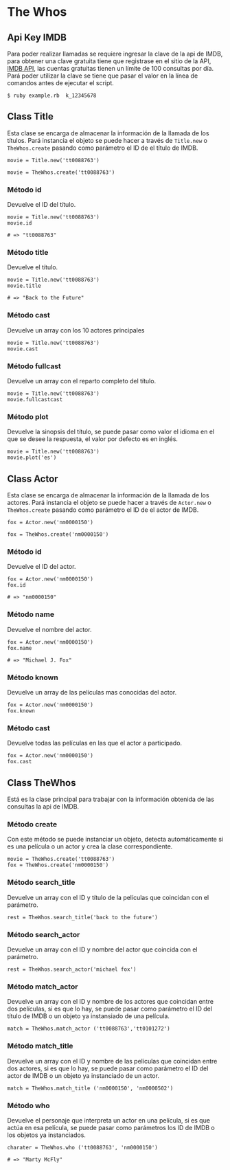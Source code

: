 # The Whos

## Api Key IMDB
Para poder realizar llamadas se requiere ingresar la clave de la api de IMDB, para obtener una clave gratuita tiene que registrase en el sitio de la API, [IMDB API](https://imdb-api.com/Identity/Account/Register), las cuentas gratuitas tienen un límite de 100 consultas por día.
Pará poder utilizar la clave se tiene que pasar el valor en la línea de comandos antes de ejecutar el script. 
```
$ ruby example.rb  k_12345678
```
## Class Title 
Esta clase se encarga de almacenar la información de la llamada de los títulos. 
Pará instancia el objeto se puede hacer a través de `Title.new` o `TheWhos.create` pasando como parámetro el ID de el título de IMDB. 
```
movie = Title.new('tt0088763')

movie = TheWhos.create('tt0088763')
```
### Método id
Devuelve el ID del título.
```
movie = Title.new('tt0088763')
movie.id

# => "tt0088763"
```
### Método title
Devuelve el título. 
```
movie = Title.new('tt0088763')
movie.title

# => "Back to the Future"
```
### Método cast
Devuelve un array con los 10 actores principales
```
movie = Title.new('tt0088763')
movie.cast
```
### Método fullcast
Devuelve un array con el reparto completo del título.
```
movie = Title.new('tt0088763')
movie.fullcastcast
```
### Método plot
Devuelve la sinopsis del título, se puede pasar como valor el idioma en el que se desee la respuesta, el valor por defecto es en inglés. 
```
movie = Title.new('tt0088763')
movie.plot('es')
```

## Class Actor
Esta clase se encarga de almacenar la información de la llamada de los actores. 
Pará instancia el objeto se puede hacer a través de `Actor.new` o `TheWhos.create` pasando como parámetro el ID de el actor de IMDB.
```
fox = Actor.new('nm0000150')

fox = TheWhos.create('nm0000150')
```
### Método id
Devuelve el ID del actor.
```
fox = Actor.new('nm0000150')
fox.id

# => "nm0000150"
```
### Método name
Devuelve el nombre del actor.
```
fox = Actor.new('nm0000150')
fox.name

# => "Michael J. Fox"
```
### Método known
Devuelve un array de las películas mas conocidas del actor.
```
fox = Actor.new('nm0000150')
fox.known
```

### Método cast
Devuelve todas las películas en las que el actor a participado.
```
fox = Actor.new('nm0000150')
fox.cast
```

## Class TheWhos
Está es la clase principal para trabajar con la información obtenida de las consultas la api de IMDB.
### Método create
Con este método se puede instanciar un objeto, detecta automáticamente si es una película o un actor y crea la clase correspondiente.
```
movie = TheWhos.create('tt0088763')
fox = TheWhos.create('nm0000150')
```
### Método search_title
Devuelve un array con el ID y título de la películas que coincidan con el parámetro.
```
rest = TheWhos.search_title('back to the future')
```
### Método search_actor
Devuelve un array con el ID y nombre del actor que coincida con el parámetro.
```
rest = TheWhos.search_actor('michael fox')
```
### Método match_actor 
Devuelve un array con el ID y nombre de los actores que coincidan entre dos películas, si es que lo hay, se puede pasar como parámetro el ID del título de IMDB o un objeto ya instansiado de una película.
```
match = TheWhos.match_actor ('tt0088763','tt0101272')
```
### Método match_title
Devuelve un array con el ID y nombre de las películas que coincidan entre dos actores, si es que lo hay, se puede pasar como parámetro el ID del actor de IMDB o un objeto ya instanciado de un actor.
```
match = TheWhos.match_title ('nm0000150', 'nm0000502')
```
### Método who
Devuelve el personaje que interpreta un actor en una película, si es que actúa en esa película, se puede pasar como parámetros los ID de IMDB o los objetos ya instanciados.
```
charater = TheWhos.who ('tt0088763', 'nm0000150') 

# => "Marty McFly"
```
